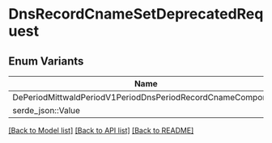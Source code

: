 # DnsRecordCnameSetDeprecatedRequest

## Enum Variants

| Name | Description |
|---- | -----|
| DePeriodMittwaldPeriodV1PeriodDnsPeriodRecordCnameComponent |  |
| serde_json::Value |  |

[[Back to Model list]](../README.md#documentation-for-models) [[Back to API list]](../README.md#documentation-for-api-endpoints) [[Back to README]](../README.md)


